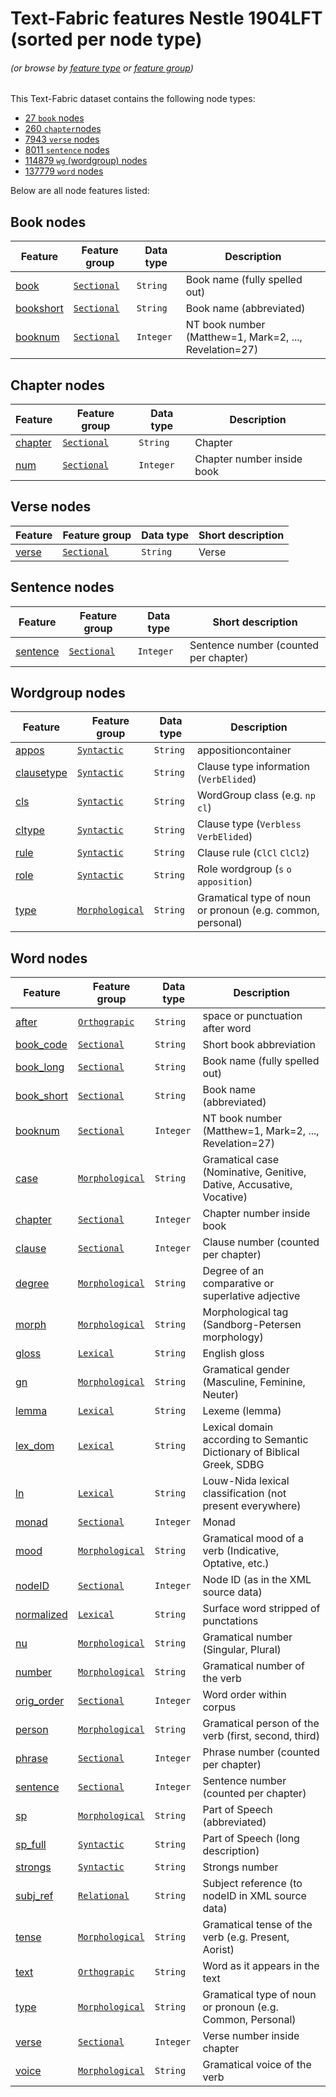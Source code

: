 # Text-Fabric features Nestle 1904LFT (sorted per node type)
###### *(or browse by [feature type](featuresbyfeaturetype.md#readme) or [feature group](featuresbygroup.md#readme))*

This Text-Fabric dataset contains the following node types:
* [27 `book` nodes](#book-nodes)
* [260 `chapter`nodes](#chapter-nodes)
* [7943 `verse` nodes](#verse-nodes)
* [8011 `sentence` nodes](#sentence-nodes)
* [114879 `wg` (wordgroup) nodes](#wordgroup-nodes)
* [137779	`word` nodes](#word-nodes)

Below are all node features listed: 

## Book nodes 

Feature | Feature group | Data type | Description
--- | --- | --- | --- 
[book](book.md#readme) | [`Sectional`](featuresbygroup.md#sectional-features) | `String` | Book name (fully spelled out)
[bookshort](bookshort.md#readme) | [`Sectional`](featuresbygroup.md#sectional-features) | `String` | Book name (abbreviated)
[booknum](booknum.md#readme) | [`Sectional`](featuresbygroup.md#sectional-features) | `Integer`  |  NT book number (Matthew=1, Mark=2, ..., Revelation=27)
## Chapter nodes 

Feature | Feature group | Data type | Description
--- | --- | --- | --- 
[chapter](chapter.md#readme) | [`Sectional`](featuresbygroup.md#sectional-features) | `String` | Chapter
[num](num.md#readme) | [`Sectional`](featuresbygroup.md#sectional-features) | `Integer` | Chapter number inside book

## Verse nodes 
Feature | Feature group | Data type | Short description
--- | --- | --- | ---
[verse](verse.md#readme) | [`Sectional`](featuresbygroup.md#sectional-features) | `String` | Verse

## Sentence nodes 
Feature | Feature group | Data type | Short description
--- | --- | --- | ---
[sentence](sentence.md#readme) | [`Sectional`](featuresbygroup.md#sectional-features) | `Integer` | Sentence number (counted per chapter)

## Wordgroup nodes 

Feature | Feature group |  Data type | Description
--- | --- | --- | --- 
[appos](appos.md#readme) | [`Syntactic`](featuresbygroup.md#syntactic-features) | `String` |  appositioncontainer
[clausetype](clausetype.md#readme) | [`Syntactic`](featuresbygroup.md#syntactic-features) | `String` | Clause type information (`VerbElided`)
[cls](cls.md#readme) | [`Syntactic`](featuresbygroup.md#syntactic-features) | `String` | WordGroup class (e.g. `np` `cl`)
[cltype](cltype.md#readme) | [`Syntactic`](featuresbygroup.md#syntactic-features) | `String` |Clause type (`Verbless` `VerbElided`)
[rule](rule.md#readme) | [`Syntactic`](featuresbygroup.md#syntactic-features) | `String` | Clause rule (`ClCl` `ClCl2`)
[role](role.md#readme) | [`Syntactic`](featuresbygroup.md#syntactic-features) | `String` |Role wordgroup (`s` `o` `apposition`)
[type](type.md#readme) | [`Morphological`](featuresbygroup.md#morphological-features) | `String` | Gramatical type of noun or pronoun (e.g. common, personal)

## Word nodes 

Feature | Feature group |Data type | Description
--- | --- | --- | ---
[after](after.md#readme) | [`Orthograpic`](featuresbygroup.md#orthograpic-features) | `String` | space or punctuation after word
[book_code](book_code.md#readme) | [`Sectional`](featuresbygroup.md#sectional-features) | `String` | Short book abbreviation
[book_long](book_long.md#readme) | [`Sectional`](featuresbygroup.md#sectional-features) | `String` |  Book name (fully spelled out)
[book_short](book_short.md#readme) | [`Sectional`](featuresbygroup.md#sectional-features) | `String` | Book name (abbreviated)
[booknum](booknum.md#readme) | [`Sectional`](featuresbygroup.md#sectional-features) | `Integer` |  NT book number (Matthew=1, Mark=2, ..., Revelation=27)
[case](case.md#readme) | [`Morphological`](featuresbygroup.md#morphological-features) | `String` | Gramatical case (Nominative, Genitive, Dative, Accusative, Vocative)
[chapter](chapter.md#readme) | [`Sectional`](featuresbygroup.md#sectional-features) | `Integer` | Chapter number inside book
[clause](clause.md#readme) | [`Sectional`](featuresbygroup.md#sectional-features) | `Integer` | Clause number (counted per chapter)
[degree](degree.md#readme) | [`Morphological`](featuresbygroup.md#morphological-features) | `String` | Degree of an comparative or superlative adjective
[morph](morph.md#readme) | [`Morphological`](featuresbygroup.md#morphological-features) | `String` | Morphological tag (Sandborg-Petersen morphology)
[gloss](gloss.md#readme) | [`Lexical`](featuresbygroup.md#lexical-features) | `String` | English gloss
[gn](gn.md#readme) | [`Morphological`](featuresbygroup.md#morphological-features) | `String` | Gramatical gender (Masculine, Feminine, Neuter)
[lemma](lemma.md#readme) | [`Lexical`](featuresbygroup.md#lexical-features) | `String` | Lexeme (lemma)
[lex_dom](lex_dom.md#readme) | [`Lexical`](featuresbygroup.md#lexical-features) | `String` | Lexical domain according to Semantic Dictionary of Biblical Greek, SDBG
[ln](ln.md#readme) | [`Lexical`](featuresbygroup.md#lexical-features) | `String` | Louw-Nida lexical classification (not present everywhere)
[monad](monad.md#readme) | [`Sectional`](featuresbygroup.md#sectional-features) | `Integer` | Monad
[mood](mood.md#readme) |  [`Morphological`](featuresbygroup.md#morphological-features) | `String` | Gramatical mood of a verb (Indicative, Optative, etc.)
[nodeID](nodeID.md#readme) | [`Sectional`](featuresbygroup.md#sectional-features) | `Integer` | Node ID (as in the XML source data)
[normalized](normalized.md#readme) | [`Lexical`](featuresbygroup.md#lexical-features) | `String` | Surface word stripped of punctations
[nu](nu.md#readme) | [`Morphological`](featuresbygroup.md#morphological-features) | `String` | Gramatical number (Singular, Plural)
[number](number.md#readme) |  [`Morphological`](featuresbygroup.md#morphological-features) | `String` | Gramatical number of the verb
[orig_order](orig_order.md#readme) | [`Sectional`](featuresbygroup.md#sectional-features) | `Integer` | Word order within corpus
[person](person.md#readme) |  [`Morphological`](featuresbygroup.md#morphological-features) | `String` | Gramatical person of the verb (first, second, third)
[phrase](phrase.md#readme) | [`Sectional`](featuresbygroup.md#sectional-features) | `Integer` | Phrase number (counted per chapter)
[sentence](sentence.md#readme) | [`Sectional`](featuresbygroup.md#sectional-features) | `Integer` | Sentence number (counted per chapter)
[sp](sp.md#readme) | [`Morphological`](featuresbygroup.md#morphological-features) | `String` | Part of Speech (abbreviated)
[sp_full](sp_full.md#readme) | [`Syntactic`](featuresbygroup.md#syntactic-features) | `String` | Part of Speech (long description)
[strongs](strongs.md#readme) | [`Syntactic`](featuresbygroup.md#syntactic-features) | `String`  | Strongs number
[subj_ref](subj_ref.md#readme) | [`Relational`](featuresbygroup.md#relational-features) | `String`  | Subject reference (to nodeID in XML source data)
[tense](tense.md#readme) | [`Morphological`](featuresbygroup.md#morphological-features) | `String` | Gramatical tense of the verb (e.g. Present, Aorist)
[text](text.md#readme) | [`Orthograpic`](featuresbygroup.md#orthograpic-features) | `String` |  Word as it appears in the text
[type](type.md#readme) | [`Morphological`](featuresbygroup.md#morphological-features) | `String` | Gramatical type of noun or pronoun (e.g. Common, Personal)
[verse](verse.md#readme) | [`Sectional`](featuresbygroup.md#sectional-features) | `Integer` | Verse number inside chapter
[voice](voice.md#readme) | [`Morphological`](featuresbygroup.md#morphological-features) | `String` | Gramatical voice of the verb



